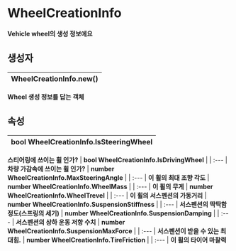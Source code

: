 # **WheelCreationInfo**

 **Vehicle wheel의 생성 정보에요** 
## **생성자**

| **WheelCreationInfo.new()** |
| :--- |
 **Wheel 생성 정보를 답는 객체** 
## **속성**

| **bool WheelCreationInfo.IsSteeringWheel** |
| :--- |
 **스티어링에 쓰이는 휠 인가?** 
| **bool WheelCreationInfo.IsDrivingWheel** |
| :--- |
 **차량 가감속에 쓰이는 휠 인가?** 
| **number WheelCreationInfo.MaxSteeringAngle** |
| :--- |
 **이 휠의 최대 조향 각도** 
| **number WheelCreationInfo.WheelMass** |
| :--- |
 **이 휠의 무게** 
| **number WheelCreationInfo.WheelTrevel** |
| :--- |
 **이 휠의 서스펜션의 가동거리** 
| **number WheelCreationInfo.SuspensionStiffness** |
| :--- |
 **서스펜션의 딱딱함 정도(스프링의 세기)** 
| **number WheelCreationInfo.SuspensionDamping** |
| :--- |
 **서스펜션의 상하 운동 저항 수치** 
| **number WheelCreationInfo.SuspensionMaxForce** |
| :--- |
 **서스펜션이 받을 수 있는 최대힘.** 
| **number WheelCreationInfo.TireFriction** |
| :--- |
 **이 휠의 타이어 마찰력** 
